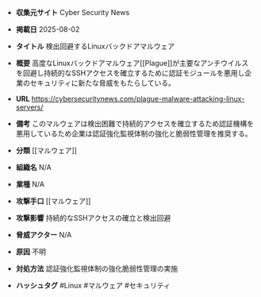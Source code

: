 - **収集元サイト**
Cyber Security News

- **掲載日**
2025-08-02

- **タイトル**
検出回避するLinuxバックドアマルウェア

- **概要**
高度なLinuxバックドアマルウェア[[Plague]]が主要なアンチウイルスを回避し持続的なSSHアクセスを確立するために認証モジュールを悪用し企業のセキュリティに新たな脅威をもたらしている。

- **URL**
https://cybersecuritynews.com/plague-malware-attacking-linux-servers/

- **備考**
このマルウェアは検出困難で持続的アクセスを確立するため認証機構を悪用しているため企業は認証強化監視体制の強化と脆弱性管理を推奨する。

- **分類**
[[マルウェア]]

- **組織名**
N/A

- **業種**
N/A

- **攻撃手口**
[[マルウェア]]

- **攻撃影響**
持続的なSSHアクセスの確立と検出回避

- **脅威アクター**
N/A

- **原因**
不明

- **対処方法**
認証強化監視体制の強化脆弱性管理の実施

- **ハッシュタグ**
#Linux #マルウェア #セキュリティ
